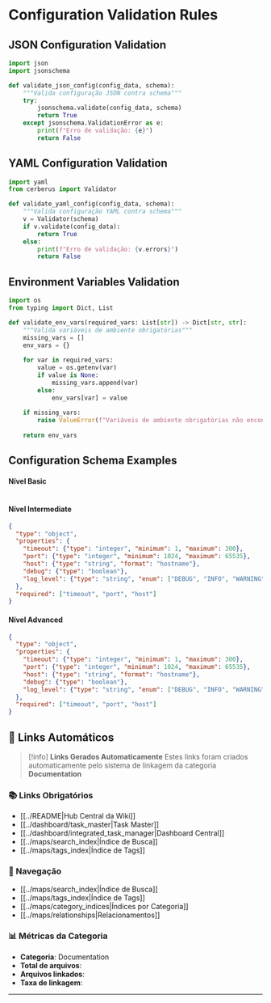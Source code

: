 
# Configuration Validation Rules

## JSON Configuration Validation
```python
import json
import jsonschema

def validate_json_config(config_data, schema):
    """Valida configuração JSON contra schema"""
    try:
        jsonschema.validate(config_data, schema)
        return True
    except jsonschema.ValidationError as e:
        print(f"Erro de validação: {e}")
        return False
```

## YAML Configuration Validation
```python
import yaml
from cerberus import Validator

def validate_yaml_config(config_data, schema):
    """Valida configuração YAML contra schema"""
    v = Validator(schema)
    if v.validate(config_data):
        return True
    else:
        print(f"Erro de validação: {v.errors}")
        return False
```

## Environment Variables Validation
```python
import os
from typing import Dict, List

def validate_env_vars(required_vars: List[str]) -> Dict[str, str]:
    """Valida variáveis de ambiente obrigatórias"""
    missing_vars = []
    env_vars = {}
    
    for var in required_vars:
        value = os.getenv(var)
        if value is None:
            missing_vars.append(var)
        else:
            env_vars[var] = value
    
    if missing_vars:
        raise ValueError(f"Variáveis de ambiente obrigatórias não encontradas: {missing_vars}")
    
    return env_vars
```

## Configuration Schema Examples
#### Nível Basic
```json

```

#### Nível Intermediate
```json
{
  "type": "object",
  "properties": {
    "timeout": {"type": "integer", "minimum": 1, "maximum": 300},
    "port": {"type": "integer", "minimum": 1024, "maximum": 65535},
    "host": {"type": "string", "format": "hostname"},
    "debug": {"type": "boolean"},
    "log_level": {"type": "string", "enum": ["DEBUG", "INFO", "WARNING", "ERROR"]}
  },
  "required": ["timeout", "port", "host"]
}
```

#### Nível Advanced
```json
{
  "type": "object",
  "properties": {
    "timeout": {"type": "integer", "minimum": 1, "maximum": 300},
    "port": {"type": "integer", "minimum": 1024, "maximum": 65535},
    "host": {"type": "string", "format": "hostname"},
    "debug": {"type": "boolean"},
    "log_level": {"type": "string", "enum": ["DEBUG", "INFO", "WARNING", "ERROR"]}
  },
  "required": ["timeout", "port", "host"]
}
```

## 🔗 **Links Automáticos**

> [!info] **Links Gerados Automaticamente**
> Estes links foram criados automaticamente pelo sistema de linkagem da categoria **Documentation**

### **📚 Links Obrigatórios**
- [[../README|Hub Central da Wiki]]
- [[../dashboard/task_master|Task Master]]
- [[../dashboard/integrated_task_manager|Dashboard Central]]
- [[../maps/search_index|Índice de Busca]]
- [[../maps/tags_index|Índice de Tags]]

### **🧭 Navegação**
- [[../maps/search_index|Índice de Busca]]
- [[../maps/tags_index|Índice de Tags]]
- [[../maps/category_indices|Índices por Categoria]]
- [[../maps/relationships|Relacionamentos]]

### **📊 Métricas da Categoria**
- **Categoria**: Documentation
- **Total de arquivos**: <!-- Contador automático -->
- **Arquivos linkados**: <!-- Contador automático -->
- **Taxa de linkagem**: <!-- Percentual automático -->

---

